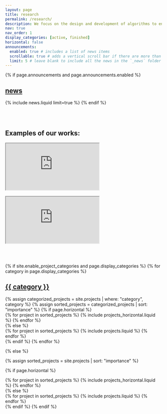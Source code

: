 ```yaml
---
layout: page
title: research
permalink: /research/
description: We focus on the design and development of algorithms to enable robust decision theory becomes practical computational tools for robotics and related domain. Such computational tools will enable robots to design their own strategies, such as deciding what data to use, how to gather the data, and how to adaptively improve its strategies, so as to accomplish various tasks well, despite various modelling errors and types of uncertainty, and despite limited to no information about the system and its operating environment.
nav: true
nav_order: 1
display_categories: [active, finished]
horizontal: false
announcements:
  enabled: true # includes a list of news items
  scrollable: true # adds a vertical scroll bar if there are more than 3 news items
  limit: 5 # leave blank to include all the news in the `_news` folder
---
```

<link rel="stylesheet" href="{{ '/assets/css/custom_css/research_page.css' | relative_url | bust_css_cache }}">

<!-- News -->

{% if page.announcements and page.announcements.enabled %}

  <h2>
    <a href="{{ '/news/' | relative_url }}" style="color: inherit">news</a>
  </h2>
  {% include news.liquid limit=true %}
{% endif %}

<br/><br/>

<!-- Video demo -->
<h2>Examples of our works:</h2>
<div class="video-wrapper" style="max-width: 600px; margin: auto;">
  <div class="embed-responsive embed-responsive-16by9">
    <iframe class="embed-responsive-item" src="https://www.youtube.com/embed/kHgLxKiNYmE" allowfullscreen>
    </iframe>
  </div>
  
  <br/>

  <div class="embed-responsive embed-responsive-16by9">
    <iframe class="embed-responsive-item" src="https://www.youtube.com/embed/dyPHeD5qiB8" allowfullscreen>
    </iframe>
  </div>
</div>

<br/><br/>

<!-- pages/research.md -->
<div class="projects">
{% if site.enable_project_categories and page.display_categories %}
  <!-- Display categorized projects -->
  {% for category in page.display_categories %}
  <a id="{{ category }}" href=".#{{ category }}">
    <h2 class="category">{{ category }}</h2>
  </a>
  {% assign categorized_projects = site.projects | where: "category", category %}
  {% assign sorted_projects = categorized_projects | sort: "importance" %}
  <!-- Generate cards for each project -->
  {% if page.horizontal %}
  <div class="container">
    <div class="row row-cols-1 row-cols-md-2">
    {% for project in sorted_projects %}
      {% include projects_horizontal.liquid %}
    {% endfor %}
    </div>
  </div>
  {% else %}
  <div class="row row-cols-1 row-cols-md-3">
    {% for project in sorted_projects %}
      {% include projects.liquid %}
    {% endfor %}
  </div>
  {% endif %}
  {% endfor %}

{% else %}

<!-- Display projects without categories -->

{% assign sorted_projects = site.projects | sort: "importance" %}

  <!-- Generate cards for each project -->

{% if page.horizontal %}

  <div class="container">
    <div class="row row-cols-1 row-cols-md-2">
    {% for project in sorted_projects %}
      {% include projects_horizontal.liquid %}
    {% endfor %}
    </div>
  </div>
  {% else %}
  <div class="row row-cols-1 row-cols-md-3">
    {% for project in sorted_projects %}
      {% include projects.liquid %}
    {% endfor %}
  </div>
  {% endif %}
{% endif %}
</div>
